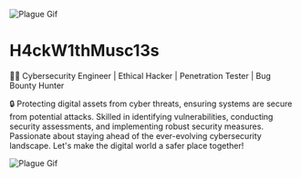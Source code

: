 ![Plague Gif](https://media1.tenor.com/m/mDQ0PRwFkBIAAAAC/plague.gif)

# H4ckW1thMusc13s
👨‍💻 Cybersecurity Engineer | Ethical Hacker | Penetration Tester | Bug Bounty Hunter

🔒 Protecting digital assets from cyber threats, ensuring systems are secure from potential attacks. Skilled in identifying vulnerabilities, conducting security assessments, and implementing robust security measures. Passionate about staying ahead of the ever-evolving cybersecurity landscape. Let's make the digital world a safer place together!

![Plague Gif](https://media.tenor.com/xjcs4S27KjsAAAAi/pepe-smash-punch.gif)
